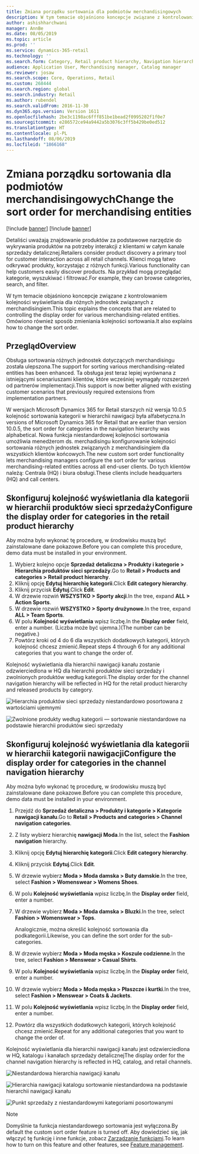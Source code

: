 ```yaml
---
title: Zmiana porządku sortowania dla podmiotów merchandisingowych
description: W tym temacie objaśniono koncepcje związane z kontrolowaniem kolejności wyświetlania dla różnych jednostek związanych z merchandisingiem w Microsoft Dynamics 365 for Retail.
author: ashishharchwani
manager: AnnBe
ms.date: 08/05/2019
ms.topic: article
ms.prod: ''
ms.service: dynamics-365-retail
ms.technology: ''
ms.search.form: Category, Retail product hierarchy, Navigation hierarchy
audience: Application User, Merchandising manager, Catalog manager
ms.reviewer: josaw
ms.search.scope: Core, Operations, Retail
ms.custom: 268444
ms.search.region: global
ms.search.industry: Retail
ms.author: rubendel
ms.search.validFrom: 2016-11-30
ms.dyn365.ops.version: Version 1611
ms.openlocfilehash: 2be3c1198ac6fff851be1bead2f0995202f1f0e7
ms.sourcegitcommit: e286572ce94a9442a5b3076c3ff5b429be0ed512
ms.translationtype: HT
ms.contentlocale: pl-PL
ms.lasthandoff: 08/06/2019
ms.locfileid: "1866168"
---
```

# <a name="change-the-sort-order-for-merchandising-entities"></a><span data-ttu-id="4cd10-103">Zmiana porządku sortowania dla podmiotów merchandisingowych</span><span class="sxs-lookup"><span data-stu-id="4cd10-103">Change the sort order for merchandising entities</span></span>

[!include [banner](includes/preview-banner.md)]
[!include [banner](includes/banner.md)]

<span data-ttu-id="4cd10-104">Detaliści uważają znajdowanie produktów za podstawowe narzędzie do wykrywania produktów na potrzeby interakcji z klientami w całym kanale sprzedaży detalicznej.</span><span class="sxs-lookup"><span data-stu-id="4cd10-104">Retailers consider product discovery a primary tool for customer interaction across all retail channels.</span></span> <span data-ttu-id="4cd10-105">Klienci mogą łatwo odkrywać produkty, korzystając z różnych funkcji.</span><span class="sxs-lookup"><span data-stu-id="4cd10-105">Various functionality can help customers easily discover products.</span></span> <span data-ttu-id="4cd10-106">Na przykład mogą przeglądać kategorie, wyszukiwać i filtrować.</span><span class="sxs-lookup"><span data-stu-id="4cd10-106">For example, they can browse categories, search, and filter.</span></span>

<span data-ttu-id="4cd10-107">W tym temacie objaśniono koncepcje związane z kontrolowaniem kolejności wyświetlania dla różnych jednostek związanych z merchandisingiem.</span><span class="sxs-lookup"><span data-stu-id="4cd10-107">This topic explains the concepts that are related to controlling the display order for various merchandising-related entities.</span></span> <span data-ttu-id="4cd10-108">Omówiono również sposób zmieniania kolejności sortowania.</span><span class="sxs-lookup"><span data-stu-id="4cd10-108">It also explains how to change the sort order.</span></span>

## <a name="overview"></a><span data-ttu-id="4cd10-109">Przegląd</span><span class="sxs-lookup"><span data-stu-id="4cd10-109">Overview</span></span>

<span data-ttu-id="4cd10-110">Obsługa sortowania różnych jednostek dotyczących merchandisingu została ulepszona.</span><span class="sxs-lookup"><span data-stu-id="4cd10-110">The support for sorting various merchandising-related entities has been enhanced.</span></span> <span data-ttu-id="4cd10-111">Ta obsługa jest teraz lepiej wyrównana z istniejącymi scenariuszami klientów, które wcześniej wymagały rozszerzeń od partnerów implementacji.</span><span class="sxs-lookup"><span data-stu-id="4cd10-111">This support is now better aligned with existing customer scenarios that previously required extensions from implementation partners.</span></span>

<span data-ttu-id="4cd10-112">W wersjach Microsoft Dynamics 365 for Retail starszych niż wersja 10.0.5 kolejność sortowania kategorii w hierarchii nawigacji była alfabetyczna.</span><span class="sxs-lookup"><span data-stu-id="4cd10-112">In versions of Microsoft Dynamics 365 for Retail that are earlier than version 10.0.5, the sort order for categories in the navigation hierarchy was alphabetical.</span></span> <span data-ttu-id="4cd10-113">Nowa funkcja niestandardowej kolejności sortowania umożliwia menedżerom ds. merchadisingu konfigurowanie kolejności sortowania różnych jednostek związanych z merchandisingiem dla wszystkich klientów końcowych.</span><span class="sxs-lookup"><span data-stu-id="4cd10-113">The new custom sort order functionality lets merchandising managers configure the sort order for various merchandising-related entities across all end-user clients.</span></span> <span data-ttu-id="4cd10-114">Do tych klientów należą: Centrala (HQ) i biura obsługi.</span><span class="sxs-lookup"><span data-stu-id="4cd10-114">These clients include headquarters (HQ) and call centers.</span></span>

## <a name="configure-the-display-order-for-categories-in-the-retail-product-hierarchy"></a><span data-ttu-id="4cd10-115">Skonfiguruj kolejność wyświetlania dla kategorii w hierarchii produktów sieci sprzedaży</span><span class="sxs-lookup"><span data-stu-id="4cd10-115">Configure the display order for categories in the retail product hierarchy</span></span>

<span data-ttu-id="4cd10-116">Aby można było wykonać tę procedurę, w środowisku muszą być zainstalowane dane pokazowe.</span><span class="sxs-lookup"><span data-stu-id="4cd10-116">Before you can complete this procedure, demo data must be installed in your environment.</span></span>

1. <span data-ttu-id="4cd10-117">Wybierz kolejno opcje **Sprzedaż detaliczna \> Produkty i kategorie \> Hierarchia produktów sieci sprzedaży**.</span><span class="sxs-lookup"><span data-stu-id="4cd10-117">Go to **Retail \> Products and categories \> Retail product hierarchy**.</span></span>
2. <span data-ttu-id="4cd10-118">Kliknij opcję **Edytuj hierarchię kategorii**.</span><span class="sxs-lookup"><span data-stu-id="4cd10-118">Click **Edit category hierarchy**.</span></span>
3. <span data-ttu-id="4cd10-119">Kliknij przycisk **Edytuj**.</span><span class="sxs-lookup"><span data-stu-id="4cd10-119">Click **Edit**.</span></span>
4. <span data-ttu-id="4cd10-120">W drzewie rozwiń **WSZYSTKO \> Sporty akcji**.</span><span class="sxs-lookup"><span data-stu-id="4cd10-120">In the tree, expand **ALL \> Action Sports**.</span></span>
5. <span data-ttu-id="4cd10-121">W drzewie rozwiń **WSZYSTKO \> Sporty drużynowe**.</span><span class="sxs-lookup"><span data-stu-id="4cd10-121">In the tree, expand **ALL \> Team Sports**.</span></span>
6. <span data-ttu-id="4cd10-122">W polu **Kolejność wyświetlania** wpisz liczbę.</span><span class="sxs-lookup"><span data-stu-id="4cd10-122">In the **Display order** field, enter a number.</span></span> <span data-ttu-id="4cd10-123">(Liczba może być ujemna.)</span><span class="sxs-lookup"><span data-stu-id="4cd10-123">(The number can be negative.)</span></span>
7. <span data-ttu-id="4cd10-124">Powtórz kroki od 4 do 6 dla wszystkich dodatkowych kategorii, których kolejność chcesz zmienić.</span><span class="sxs-lookup"><span data-stu-id="4cd10-124">Repeat steps 4 through 6 for any additional categories that you want to change the order of.</span></span>

<span data-ttu-id="4cd10-125">Kolejność wyświetlania dla hierarchii nawigacji kanału zostanie odzwierciedlona w HQ dla hierarchii produktów sieci sprzedaży i zwolnionych produktów według kategorii.</span><span class="sxs-lookup"><span data-stu-id="4cd10-125">The display order for the channel navigation hierarchy will be reflected in HQ for the retail product hierarchy and released products by category.</span></span>

![Hierarchia produktów sieci sprzedaży niestandardowo posortowana z wartościami ujemnymi](./media/RetailProductHierarchyCustomSortedWithNegativeValues.png)

![Zwolnione produkty według kategorii — sortowanie niestandardowe na podstawie hierarchii produktów sieci sprzedaży](./media/ReleasedProductsByCategoryCustomSortedBasedOnRetailProductHierarchy.png)

## <a name="configure-the-display-order-for-categories-in-the-channel-navigation-hierarchy"></a><span data-ttu-id="4cd10-128">Skonfiguruj kolejność wyświetlania dla kategorii w hierarchii kategorii nawigacji</span><span class="sxs-lookup"><span data-stu-id="4cd10-128">Configure the display order for categories in the channel navigation hierarchy</span></span>

<span data-ttu-id="4cd10-129">Aby można było wykonać tę procedurę, w środowisku muszą być zainstalowane dane pokazowe.</span><span class="sxs-lookup"><span data-stu-id="4cd10-129">Before you can complete this procedure, demo data must be installed in your environment.</span></span>

1. <span data-ttu-id="4cd10-130">Przejdź do **Sprzedaż detaliczna \> Produkty i kategorie \> Kategorie nawigacji kanału**.</span><span class="sxs-lookup"><span data-stu-id="4cd10-130">Go to **Retail \> Products and categories \> Channel navigation categories**.</span></span>
2. <span data-ttu-id="4cd10-131">Z listy wybierz hierarchię **nawigacji Moda**.</span><span class="sxs-lookup"><span data-stu-id="4cd10-131">In the list, select the **Fashion navigation** hierarchy.</span></span>
3. <span data-ttu-id="4cd10-132">Kliknij opcję **Edytuj hierarchię kategorii**.</span><span class="sxs-lookup"><span data-stu-id="4cd10-132">Click **Edit category hierarchy**.</span></span>
4. <span data-ttu-id="4cd10-133">Kliknij przycisk **Edytuj**.</span><span class="sxs-lookup"><span data-stu-id="4cd10-133">Click **Edit**.</span></span>
5. <span data-ttu-id="4cd10-134">W drzewie wybierz **Moda \> Moda damska \> Buty damskie**.</span><span class="sxs-lookup"><span data-stu-id="4cd10-134">In the tree, select **Fashion \> Womenswear \> Womens Shoes**.</span></span>
6. <span data-ttu-id="4cd10-135">W polu **Kolejność wyświetlania** wpisz liczbę.</span><span class="sxs-lookup"><span data-stu-id="4cd10-135">In the **Display order** field, enter a number.</span></span>
7. <span data-ttu-id="4cd10-136">W drzewie wybierz **Moda \> Moda damska \> Bluzki**.</span><span class="sxs-lookup"><span data-stu-id="4cd10-136">In the tree, select **Fashion \> Womenswear \> Tops**.</span></span>

    <span data-ttu-id="4cd10-137">Analogicznie, można określić kolejność sortowania dla podkategorii.</span><span class="sxs-lookup"><span data-stu-id="4cd10-137">Likewise, you can define the sort order for the sub-categories.</span></span>

8. <span data-ttu-id="4cd10-138">W drzewie wybierz **Moda \> Moda męska \> Koszule codzienne**.</span><span class="sxs-lookup"><span data-stu-id="4cd10-138">In the tree, select **Fashion \> Menswear \> Casual Shirts**.</span></span>
9. <span data-ttu-id="4cd10-139">W polu **Kolejność wyświetlania** wpisz liczbę.</span><span class="sxs-lookup"><span data-stu-id="4cd10-139">In the **Display order** field, enter a number.</span></span>
10. <span data-ttu-id="4cd10-140">W drzewie wybierz **Moda \> Moda męska \> Płaszcze i kurtki**.</span><span class="sxs-lookup"><span data-stu-id="4cd10-140">In the tree, select **Fashion \> Menswear \> Coats & Jackets**.</span></span>
11. <span data-ttu-id="4cd10-141">W polu **Kolejność wyświetlania** wpisz liczbę.</span><span class="sxs-lookup"><span data-stu-id="4cd10-141">In the **Display order** field, enter a number.</span></span>
12. <span data-ttu-id="4cd10-142">Powtórz dla wszystkich dodatkowych kategorii, których kolejność chcesz zmienić.</span><span class="sxs-lookup"><span data-stu-id="4cd10-142">Repeat for any additional categories that you want to change the order of.</span></span>

<span data-ttu-id="4cd10-143">Kolejność wyświetlania dla hierarchii nawigacji kanału jest odzwierciedlona w HQ, katalogu i kanałach sprzedaży detalicznej</span><span class="sxs-lookup"><span data-stu-id="4cd10-143">The display order for the channel navigation hierarchy is reflected in HQ, catalog, and retail channels.</span></span>

![Niestandardowa hierarchia nawigacji kanału](./media/ChannelNavCustomSorted.png)

![Hierarchia nawigacji katalogu sortowanie niestandardowa na podstawie hierarchii nawigacji kanału](./media/CatalogNavHierarchyCustomSortedBasedOnChannelNav.png)

![Punkt sprzedaży z niestandardowymi kategoriami posortowanymi](./media/POSChannelCategoriesCustomSorted.png)

> [!NOTE]
> <span data-ttu-id="4cd10-147">Domyślnie ta funkcja niestandardowego sortowania jest wyłączona.</span><span class="sxs-lookup"><span data-stu-id="4cd10-147">By default the custom sort order feature is turned off.</span></span> <span data-ttu-id="4cd10-148">Aby dowiedzieć się, jak włączyć tę funkcję i inne funkcje, zobacz [Zarządzanie funkcjami](https://docs.microsoft.com/dynamics365/unified-operations/fin-and-ops/get-started/feature-management/feature-management-overview).</span><span class="sxs-lookup"><span data-stu-id="4cd10-148">To learn how to turn on this feature and other features, see [Feature management](https://docs.microsoft.com/dynamics365/unified-operations/fin-and-ops/get-started/feature-management/feature-management-overview).</span></span>
